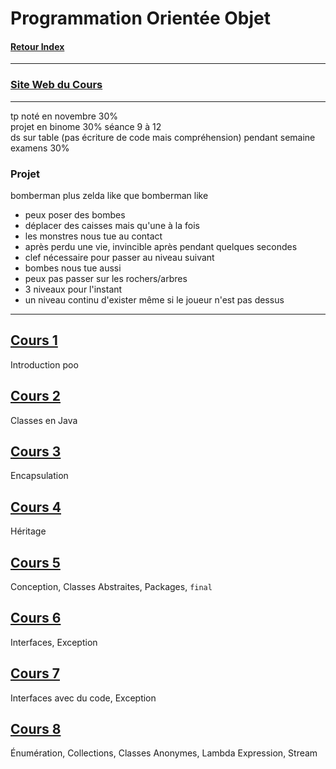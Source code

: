 # Programmation Orientée Objet

#### [Retour Index](../index.md)

---

### [Site Web du Cours](http://www.reveillere.fr/L3POO/)

---

tp noté en novembre 30%  
projet en binome 30% séance 9 à 12  
ds sur table (pas écriture de code mais compréhension) pendant semaine examens 30%

### Projet
bomberman plus zelda like que bomberman like

- peux poser des bombes
- déplacer des caisses mais qu'une à la fois
- les monstres nous tue au contact
- après perdu une vie, invincible après pendant quelques secondes
- clef nécessaire pour passer au niveau suivant
- bombes nous tue aussi
- peux pas passer sur les rochers/arbres
- 3 niveaux pour l'instant
- un niveau continu d'exister même si le joueur n'est pas dessus

---

## [Cours 1](./cours_1.md)
Introduction poo

## [Cours 2](./cours_2.md)
Classes en Java

## [Cours 3](./cours_3.md)
Encapsulation

## [Cours 4](./cours_4.md)
Héritage

## [Cours 5](./cours_5.md)
Conception,  Classes Abstraites, Packages, `final`

## [Cours 6](./cours_6.md)
Interfaces, Exception

## [Cours 7](./cours_7.md)
Interfaces avec du code, Exception

## [Cours 8](./cours_8.md)
Énumération, Collections, Classes Anonymes, Lambda Expression, Stream

